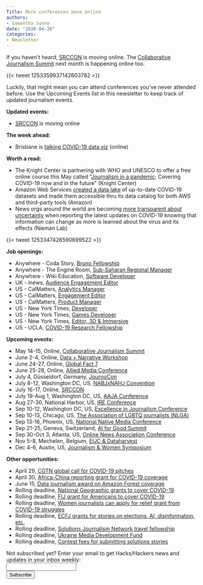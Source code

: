 ```yaml
---
Title: More conferences move online
authors: 
- Samantha Sunne
date: "2020-04-26"
categories:
- Newsletter
---
```


If you haven't heard, [SRCCON](https://srccon.org) is moving online. The [Collaborative Journalism Summit](https://collaborativejournalism.org/cjs2020/) next month is happening online too.

{{< tweet 1253359937142603782 >}} 

Luckily, that might mean you can attend conferences you've never attended before. Use the Upcoming Events list in this newsletter to keep track of updated journalism events.

**Updated events:**

* [SRCCON](https://srccon.org/) is moving online

**The week ahead:**

* Brisbane is [talking COVID-19 data viz](https://www.meetup.com/Hacks-Hackers-Brisbane/events/269812338/) (online)

**Worth a read:**

* The Knight Center is partnering with WHO and UNESCO to offer a free online course this May called "[Journalism in a pandemic](https://journalismcourses.org/PAN0320.html): Covering COVID-19 now and in the future" (Knight Center)
* Amazon Web Services [created a data lake](https://aws.amazon.com/blogs/big-data/a-public-data-lake-for-analysis-of-covid-19-data/) of up-to-date COVID-19 datasets and made them accessible thru its data catalog for both AWS and third-party tools (Amazon)
* News orgs around the world are becoming [more transparent about uncertainty](https://www.niemanlab.org/2020/04/the-constant-shifts-of-the-coronavirus-pandemic-may-be-making-journalists-more-comfortable-expressing-uncertainty/) when reporting the latest updates on COVID-19 knowing that information can change as more is learned about the virus and its effects (Nieman Lab)

{{< tweet 1253347426590699522 >}}

**Job openings:**

* Anywhere - Coda Story, [Bruno Fellowship](https://www.codastory.com/careers/bruno-fellowship-2020/)
* Anywhere - The Engine Room, [Sub-Saharan Regional Manager](theengineroom.org/join-our-team-were-hiring-a-sub-saharan-regional-manager-and-a-senior-leadership-consultant/)
* Anywhere - Wiki Education, [Software Developer](https://wikiedu.org/careers/#softwaredeveloper)
* UK -  inews, [Audience Engagement Editor](https://www.cisionjobs.co.uk/job/100717/i-audience-engagement-editor/?deviceType=Desktop&TrackID=1)
* US - CalMatters, [Analytics Manager](https://careers.journalists.org/jobs/13541303/analytics-manager)
* US -  CalMatters, [Engagement Editor](https://careers.journalists.org/jobs/13541300/engagement-editor)
* US - CalMatters, [Product Manager](https://careers.journalists.org/jobs/13541302/product-manager)
* US - New York Times, [Developer](https://nytimes.wd5.myworkdayjobs.com/en-US/News/job/New-York-NY/Developer--Spark-AR_REQ-007570)
* US - New York Times, [Games Developer](https://nytimes.wd5.myworkdayjobs.com/en-US/News/job/New-York-NY/Games-Engineer--Spark-AR_REQ-007569)
* US - New York Times, [Editor, 3D & Immersive](https://nytimes.wd5.myworkdayjobs.com/en-US/News/job/New-York-NY/Editor--3D---Immersive_REQ-007568-1)
* US - UCLA, [COVID-19 Research Fellowship](https://law.ucla.edu/centers/criminal-justice/criminal-justice-program/related-programs/covid-19-behind-bars-data-project-research-fellows/)

**Upcoming events:**

* May 14-15, Online, [Collaborative Journalism Summit](https://collaborativejournalism.org/cjs2020/) 
* June 2-4, Online, [Data + Narrative Workshop](https://combeyond.bu.edu/workshop/data-narrative/)
* June 24-27, Online, [Global Fact 7](https://gfworkshops.org/)
* June 25-28, Online, [Allied Media Conference](https://amc.alliedmedia.org/)
* July 4, Düsseldorf, Germany, [JournoCon](https://journocode.com/journocon/)
* July 8-12, Washington DC, US, [NABJxNAHJ Convention](https://www.nabjnahjconvention.com/index.cfm)
* July 16-17, Online, [SRCCON](https://srccon.org/)
* July 19-Aug 1, Washington DC, US, [AAJA Conference](https://www.aaja.org/aaja20_announcement)
* Aug 27-30, National Harbor, US, [IRE Conference](https://www.ire.org/events-and-training/event/4125)
* Sep 10-12, Washington DC, US, [Excellence in Journalism Conference](https://excellenceinjournalism.org/)
* Sep 10-13, Chicago, US, [The Association of LGBTQ journalists (NLGA)](https://www.nlgja.org/2020/speakers/)
* Sep 13-16, Phoenix, US, [National Native Media Conference](https://najanewsroom.com/2020-national-native-media-conference/)
* Sep 21-25, Geneva, Switzerland, [AI for Good Summit](https://aiforgood.itu.int/)
* Sep 30-Oct 3, Atlanta, US, [Online News Association Conference](https://journalists.org/conference/)
* Nov 5-8, Mechelen, Belgium, [EIJC & Dataharvest](https://dataharvest.eu/)
* Dec 4-6, Austin, US, [Journalism & Women Symposium](https://jaws.org/conference/)

**Other opportunities:**

* April 29, [CGTN global call for COVID-19 pitches](https://hackpack.press/feed/snap/9207)
* April 30, [Africa-China reporting grant for COVID-19 coverage](https://africachinareporting.co.za/2020/03/call-for-applications-public-health-reporting-grants-2020/)
* June 15, [Data journalism award on Amazon Forest coverage](https://alleyesontheamazon.org/data-journalism-contest/)
* Rolling deadline, [National Geographic grants to cover COVID-19](https://twitter.com/BradfordPearson/status/1243680491208925184?s=19)
* Rolling deadline, [FIJ grant for Americans to cover COVID-19](https://investigate.submittable.com/submit/163797/coronavirus-rolling-grant-for-u-s-freelancers)
* Rolling deadline, [Women journalists can apply for relief grant from COVID-19 struggles](https://iwmf.submittable.com/submit/41e7f7ce-db40-4ff6-873f-e24450e27497/journalism-relief-fund-english)
* Rolling deadline, [ECFJ](https://www.eyebeam.org/eyebeam-center-for-the-future-of-journalism/)[ grants for stories on elections, AI, disinformation, etc.](https://www.eyebeam.org/eyebeam-center-for-the-future-of-journalism/)
* Rolling deadline, [Solutions Journalism Network travel fellowship](https://thewholestory.solutionsjournalism.org/apply-for-sjns-travel-fellowships-280ea5b8c110)
* Rolling deadline, [Ukraine Media Development Fund](http://ijnet.org/en/opportunities/media-development-grants-available-ukraine)
* Rolling deadline, [Contest fees for submitting solutions stories](https://thewholestory.solutionsjournalism.org/submitting-your-solutions-story-to-a-journalism-award-contest-we-can-help-with-the-fees-12b3e3ab6b01?mc_cid=57b074cc10&mc_eid=f9f525b1fd)

<div id="mc_embed_signup"><form id="mc-embedded-subscribe-form" class="validate" action="//hackshackers.us1.list-manage.com/subscribe/post?u=c56f2e53d5ed6ef87f8aaa75c&amp;id=fb2bc6f10b" method="post" name="mc-embedded-subscribe-form" novalidate="" target="_blank">

<div id="mc_embed_signup_scroll">

<div class="mc-field-group"><label for="mce-EMAIL">Not subscribed yet? Enter your email to get Hacks/Hackers news and updates in your inbox weekly:  </label></div>

<div class="mc-field-group"><input id="mce-EMAIL" class="required email" name="EMAIL" type="email" value="" /></div>

<!-- real people should not fill this in and expect good things - do not remove this or risk form bot signups-->

<div style="position: absolute; left: -5000px;"><input tabindex="-1" name="b_c56f2e53d5ed6ef87f8aaa75c_fb2bc6f10b" type="text" value="" /></div>

<div class="clear"><input id="mc-embedded-subscribe" class="button" name="subscribe" type="submit" value="Subscribe" /></div>

</div>

</form></div>

<!--End mc_embed_signup-->

<meta name="twitter:card" content="summary">

<meta name="twitter:image:src" content="https://hackshackers.com/content-images/about/hackshackers_logomark.png">

